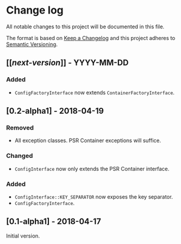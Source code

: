 # Change log
All notable changes to this project will be documented in this file.

The format is based on [Keep a Changelog](http://keepachangelog.com/)
and this project adheres to [Semantic Versioning](http://semver.org/).

## [[*next-version*]] - YYYY-MM-DD
### Added
- `ConfigFactoryInterface` now extends `ContainerFactoryInterface`.

## [0.2-alpha1] - 2018-04-19
### Removed
- All exception classes. PSR Container exceptions will suffice.

### Changed
- `ConfigInterface` now only extends the PSR Container interface.

### Added
- `ConfigInterface::KEY_SEPARATOR` now exposes the key separator.
- `ConfigFactoryInterface`.

## [0.1-alpha1] - 2018-04-17
Initial version.
